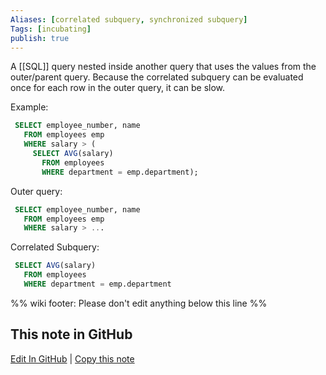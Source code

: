 ```yaml
---
Aliases: [correlated subquery, synchronized subquery]
Tags: [incubating]
publish: true
---
```


A [[SQL]] query nested inside another query that uses the values from the outer/parent query. Because the correlated subquery can be evaluated once for each row in the outer query, it can be slow.

Example:
```sql
 SELECT employee_number, name
   FROM employees emp
   WHERE salary > (
     SELECT AVG(salary)
       FROM employees
       WHERE department = emp.department);
```

Outer query:
```sql
 SELECT employee_number, name
   FROM employees emp
   WHERE salary > ...
```

Correlated Subquery:
```sql
 SELECT AVG(salary)
   FROM employees
   WHERE department = emp.department
```

%% wiki footer: Please don't edit anything below this line %%

## This note in GitHub

<span class="git-footer">[Edit In GitHub](https://github.dev/data-engineering-community/data-engineering-wiki/blob/main/Concepts/Correlated%20Subquery.md "git-hub-edit-note") | [Copy this note](https://raw.githubusercontent.com/data-engineering-community/data-engineering-wiki/main/Concepts/Correlated%20Subquery.md "git-hub-copy-note") </span>
